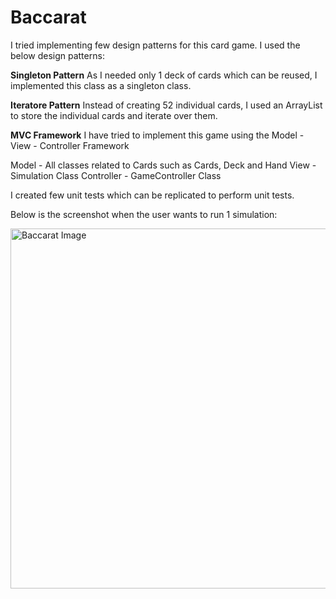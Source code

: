 # Baccarat

I tried implementing few design patterns for this card game. I used the below design patterns:

**Singleton Pattern**
As I needed only 1 deck of cards which can be reused, I implemented this class as a singleton class.

**Iteratore Pattern**
Instead of creating 52 individual cards, I used an ArrayList to store the individual cards and iterate over them.

**MVC Framework**
I have tried to implement this game using the Model - View - Controller Framework

Model - All classes related to Cards such as Cards, Deck and Hand
View - Simulation Class
Controller - GameController Class

I created few unit tests which can be replicated to perform unit tests.

Below is the screenshot when the user wants to run 1 simulation:

<img width="576" alt="Baccarat Image" src="https://user-images.githubusercontent.com/35849976/54470523-31946580-4777-11e9-8a9b-6a725e38d41f.png">
